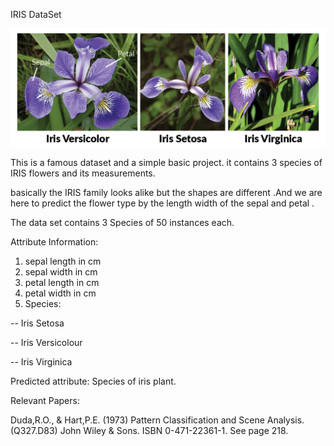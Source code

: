 IRIS DataSet

![](iris.png)

This is a famous dataset and a simple basic project. it contains 3 species of IRIS flowers and its measurements.


basically the IRIS family looks alike but the shapes are different .And we are here to predict the flower type by the length width of the sepal and petal . 

The data set contains 3 Species of 50 instances each.


Attribute Information:

1. sepal length in cm 
2. sepal width in cm 
3. petal length in cm 
4. petal width in cm 
5. Species: 

-- Iris Setosa

-- Iris Versicolour

-- Iris Virginica

Predicted attribute: Species of iris plant. 


Relevant Papers:

Duda,R.O., & Hart,P.E. (1973) Pattern Classification and Scene Analysis. (Q327.D83) John Wiley & Sons. ISBN 0-471-22361-1. See page 218. 
